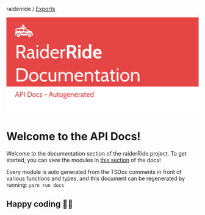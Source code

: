 raiderride / [Exports](modules.md)

<img src="../assets/api.png" />

# Welcome to the API Docs!

Welcome to the documentation section of the raiderRide project.
To get started, you can view the modules in [this section](modules.md) of the docs!

Every module is auto generated from the TSDoc comments in front of various functions and types, and this document can be regenerated by running: `yarn run docs`

## Happy coding 🎉🙌

